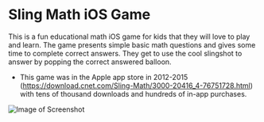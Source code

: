# Sling Math iOS Game

This is a fun educational math iOS game for kids that they will love to play and learn. The game presents simple basic math questions and gives some time to complete correct answers. They get to use the cool slingshot to answer by popping the correct answered balloon.

- This game was in the Apple app store in 2012-2015 (https://download.cnet.com/Sling-Math/3000-20416_4-76751728.html) with tens of thousand downloads and hundreds of in-app purchases.

![Image of Screenshot](https://github.com/joe153/pop-balloon-ios-game/blob/master/Resources/help-iphone-ipad-hd.png)


